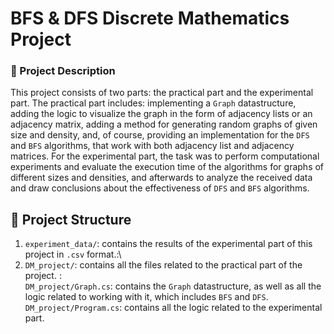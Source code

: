 # BFS & DFS Discrete Mathematics Project

### 💬 Project Description

This project consists of two parts: the practical part and the experimental part. The practical part includes: implementing a `Graph` datastructure, 
adding the logic to visualize the graph in the form of adjacency lists or an adjacency matrix, adding a method for generating random graphs of given size and density, and, of course, providing
an implementation for the `DFS` and `BFS` algorithms, that work with both adjacency list and adjacency matrices. For the experimental part, the task was to perform computational experiments and 
evaluate the execution time of the algorithms for graphs of different sizes and densities, and afterwards to analyze the received data and draw conclusions about the effectiveness of `DFS` and `BFS` algorithms.

## 🧵 Project Structure

1. `experiment_data/`: contains the results of the experimental part of this project in `.csv` format.:\
2. `DM_project/`: contains all the files related to the practical part of the project. :\
   `DM_project/Graph.cs`: contains the `Graph` datastructure, as well as all the logic related to working with it, which includes `BFS` and `DFS`.\
   `DM_project/Program.cs`: contains all the logic related to the experimental part.
